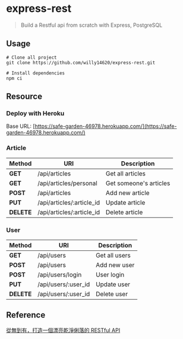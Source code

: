 # express-rest

> Build a Restful api from scratch with Express, PostgreSQL

## Usage

```shell
# Clone all project
git clone https://github.com/willy14620/express-rest.git

# Install dependencies
npm ci
```

## Resource

### Deploy with Heroku

  Base URL: [https://safe-garden-46978.herokuapp.com/](https://safe-garden-46978.herokuapp.com/)

### Article

| Method     | URI                       | Description            |
|------------|---------------------------|------------------------|
| **GET**    | /api/articles             | Get all articles       |
| **GET**    | /api/articles/personal    | Get someone's articles |
| **POST**   | /api/articles             | Add new article        |
| **PUT**    | /api/articles/:article_id | Update article         |
| **DELETE** | /api/articles/:article_id | Delete article         |

### User

| Method     | URI                 | Description   |
|------------|---------------------|---------------|
| **GET**    | /api/users          | Get all users |
| **POST**   | /api/users          | Add new user  |
| **POST**   | /api/users/login    | User login    |
| **PUT**    | /api/users/:user_id | Update user   |
| **DELETE** | /api/users/:user_id | Delete user   |

## Reference

[從無到有，打造一個漂亮乾淨俐落的 RESTful API](https://ithelp.ithome.com.tw/users/20107247/ironman/1312)
